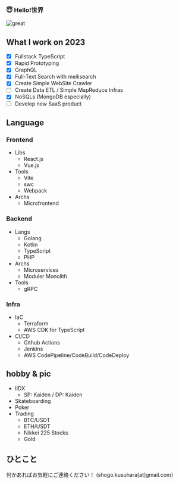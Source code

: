 ### 😇 Hello!世界

![great](https://user-images.githubusercontent.com/49839611/126315099-d43f5009-8c07-4b6c-bbeb-d9a562d096c0.gif)

## What I work on 2023
- [x] Fullstack TypeScript
- [x] Rapid Prototyping
- [x] GraphQL 
- [x] Full-Text Search with meilisearch
- [x] Create Simple WebSite Crawler
- [ ] Create Data ETL / Simple MapReduce Infras
- [x] NoSQLs (MongoDB especially)
- [ ] Develop new SaaS product

## Language
### Frontend
  - Libs
    - React.js
    - Vue.js
  - Tools
    - Vite
    - swc
    - Webpack
  - Archs
    - Microfrontend
### Backend
  - Langs
    - Golang
    - Kotlin
    - TypeScript
    - PHP
  - Archs
    - Microservices
    - Moduler Monolith
  - Tools
    - gRPC
### Infra
  - IaC
    - Terraform
    - AWS CDK for TypeScript
  - CI/CD
    - Github Actions
    - Jenkins
    - AWS CodePipeline/CodeBuild/CodeDeploy

## hobby & pic
- IIDX
  - SP: Kaiden / DP: Kaiden
- Skateboarding
- Poker
- Trading
  - BTC/USDT
  - ETH/USDT
  - Nikkei 225 Stocks
  - Gold


## ひとこと
何かあればお気軽にご連絡ください！ (shogo.kusuhara[at]gmail.com）

